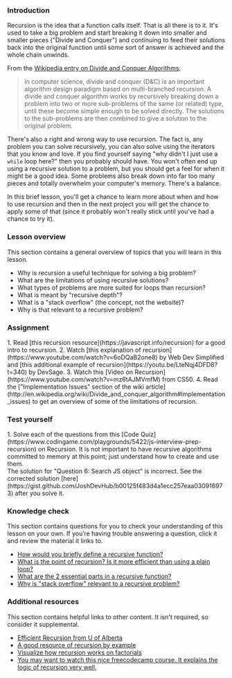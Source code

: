 ### Introduction

Recursion is the idea that a function calls itself. That is all there is to it. It's used to take a big problem and start breaking it down into smaller and smaller pieces ("Divide and Conquer") and continuing to feed their solutions back into the original function until some sort of answer is achieved and the whole chain unwinds.

From the [Wikipedia entry on Divide and Conquer Algorithms](http://en.wikipedia.org/wiki/Divide_and_conquer_algorithm):

> In computer science, divide and conquer (D&C) is an important algorithm design paradigm based on multi-branched recursion. A divide and conquer algorithm works by recursively breaking down a problem into two or more sub-problems of the same (or related) type, until these become simple enough to be solved directly. The solutions to the sub-problems are then combined to give a solution to the original problem.

There's also a right and wrong way to use recursion.  The fact is, any problem you can solve recursively, you can also solve using the iterators that you know and love.  If you find yourself saying "why didn't I just use a `while` loop here?" then you probably should have.  You won't often end up using a recursive solution to a problem, but you should get a feel for when it might be a good idea.  Some problems also break down into far too many pieces and totally overwhelm your computer's memory.  There's a balance.

In this brief lesson, you'll get a chance to learn more about when and how to use recursion and then in the next project you will get the chance to apply some of that (since it probably won't really stick until you've had a chance to try it).

### Lesson overview

This section contains a general overview of topics that you will learn in this lesson.

-  Why is recursion a useful technique for solving a big problem?
-  What are the limitations of using recursive solutions?
-  What types of problems are more suited for loops than recursion?
-  What is meant by "recursive depth"?
-  What is a "stack overflow" (the concept, not the website)?
-  Why is that relevant to a recursive problem?

### Assignment

<div class="lesson-content__panel" markdown="1">
  1. Read [this recursion resource](https://javascript.info/recursion) for a good intro to recursion.
  2. Watch [this explanation of recursion](https://www.youtube.com/watch?v=6oDQaB2one8) by Web Dev Simplified and [this additional example of recursion](https://youtu.be/LteNqj4DFD8?t=340) by DevSage.
  3. Watch this [Video on Recursion](https://www.youtube.com/watch?v=mz6tAJMVmfM) from CS50.
  4. Read the ["Implementation Issues" section of the wiki article](http://en.wikipedia.org/wiki/Divide_and_conquer_algorithm#Implementation_issues) to get an overview of some of the limitations of recursion.
</div>

### Test yourself

<div class="lesson-content__panel" markdown="1">
  1. Solve each of the questions from this [Code Quiz](https://www.codingame.com/playgrounds/5422/js-interview-prep-recursion) on Recursion. It is not important to have recursive algorithms committed to memory at this point; just understand how to create and use them.

<div class="lesson-note lesson-note--warning" markdown="1">
The solution for "Question 6: Search JS object" is incorrect. See the corrected solution [here](https://gist.github.com/JoshDevHub/b00125f483d4a1ecc257eaa030916973) after you solve it.
</div>

</div>

### Knowledge check

This section contains questions for you to check your understanding of this lesson on your own. If you’re having trouble answering a question, click it and review the material it links to.

-  [How would you briefly define a recursive function?](#introduction)
-  [What is the point of recursion? Is it more efficient than using a plain loop?](http://ruby.bastardsbook.com/chapters/recursion/)
-  [What are the 2 essential parts in a recursive function?](https://youtu.be/mz6tAJMVmfM?t=193)
-  [Why is "stack overflow" relevant to a recursive problem?](https://en.wikipedia.org/wiki/Divide-and-conquer_algorithm#Stack_size)

### Additional resources

This section contains helpful links to other content. It isn't required, so consider it supplemental.

-  [Efficient Recursion from U of Alberta](http://webdocs.cs.ualberta.ca/~holte/T26/efficient-rec.html)
-  [A good resource of recursion by example](https://www.javascripttutorial.net/javascript-recursive-function/)
-  [Visualize how recursion works on factorials](https://pythontutor.com/render.html#code=function%20calcFactorial%28num%29%20%7B%0A%20%20%20%20if%20%28num%20%3D%3D%3D%201%29%20%7B%0A%20%20%20%20%20%20%20%20return%201%3B%0A%20%20%20%20%7D%0A%20%20%20%20return%20num%20*%20calcFactorial%28num%20-%201%29%3B%0A%7D%0A%0AcalcFactorial%285%29%3B&cumulative=false&curInstr=2&heapPrimitives=nevernest&mode=display&origin=opt-frontend.js&py=js&rawInputLstJSON=%5B%5D&textReferences=false)
-  [You may want to watch this nice freecodecamp course. It explains the logic of recursion very well.](https://www.youtube.com/watch?v=IJDJ0kBx2LM&t=2333s)


